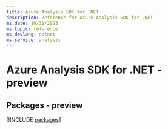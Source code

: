 ```yaml
---
title: Azure Analysis SDK for .NET
description: Reference for Azure Analysis SDK for .NET
ms.date: 10/31/2023
ms.topic: reference
ms.devlang: dotnet
ms.service: analysis
---
```

# Azure Analysis SDK for .NET - preview
## Packages - preview
[!INCLUDE [packages](analysis-index.md)]